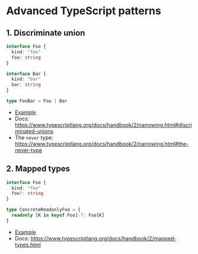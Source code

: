 # Advanced TypeScript patterns

## 1. Discriminate union
```typescript
interface Foo {
  kind: "foo"
  foo: string
}

interface Bar {
  kind: "bar"
  bar: string
}

type FooBar = Foo | Bar
```
* [Example](./discriminate_union/discriminate_unions.ts)
* Docs: https://www.typescriptlang.org/docs/handbook/2/narrowing.html#discriminated-unions
* The `never` type: https://www.typescriptlang.org/docs/handbook/2/narrowing.html#the-never-type

## 2. Mapped types
```typescript
interface Foo {
  kind: "foo"
  foo?: string
}

type ConcreteReadonlyFoo = {
  readonly [K in keyof Foo]-?: Foo[K]
}
```

* [Example](./mapped_types/index.ts)
* Docs: https://www.typescriptlang.org/docs/handbook/2/mapped-types.html